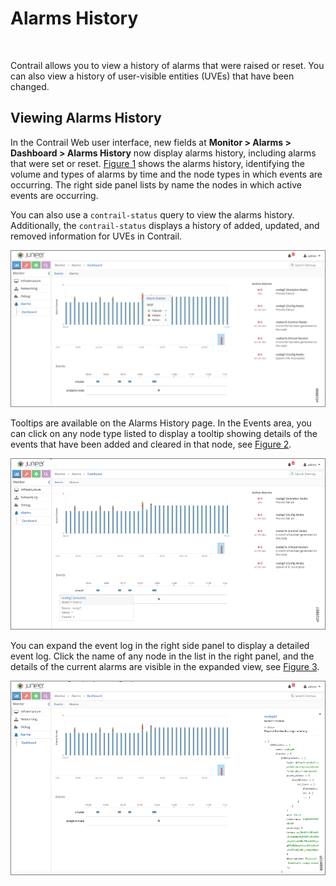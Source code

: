 # Alarms History

 

<div id="intro">

<div class="mini-toc-intro">

Contrail allows you to view a history of alarms that were raised or
reset. You can also view a history of user-visible entities (UVEs) that
have been changed.

</div>

</div>

## Viewing Alarms History

In the Contrail Web user interface, new fields at **Monitor &gt; Alarms
&gt; Dashboard &gt; Alarms History** now display alarms history,
including alarms that were set or reset.
[Figure 1](alarms-history.html#ah1) shows the alarms history,
identifying the volume and types of alarms by time and the node types in
which events are occurring. The right side panel lists by name the nodes
in which active events are occurring.

You can also use a `contrail-status` query to view the alarms history.
Additionally, the `contrail-status` displays a history of added,
updated, and removed information for UVEs in Contrail.

![Figure 1: Alarms History Page](images/s019896.png)

Tooltips are available on the Alarms History page. In the Events area,
you can click on any node type listed to display a tooltip showing
details of the events that have been added and cleared in that node, see
[Figure 2](alarms-history.html#ah2).

![Figure 2: Events Log Tooltip](images/s019897.png)

You can expand the event log in the right side panel to display a
detailed event log. Click the name of any node in the list in the right
panel, and the details of the current alarms are visible in the expanded
view, see [Figure 3](alarms-history.html#ah3).

![Figure 3: Detailed Event Log](images/s019898.png)

 
